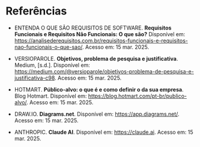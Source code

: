 # Referências

- ENTENDA O QUE SÃO REQUISITOS DE SOFTWARE. **Requisitos Funcionais e Requisitos Não Funcionais: O que são?** Disponível em: <https://analisederequisitos.com.br/requisitos-funcionais-e-requisitos-nao-funcionais-o-que-sao/>. Acesso em: 15 mar. 2025.

- VERSIOPAROLE. **Objetivos, problema de pesquisa e justificativa**. Medium, [s.d.]. Disponível em: <https://medium.com/@versioparole/objetivos-problema-de-pesquisa-e-justificativa-c98>. Acesso em: 15 mar. 2025.

- HOTMART. **Público-alvo: o que é e como definir o da sua empresa**. Blog Hotmart. Disponível em: <https://blog.hotmart.com/pt-br/publico-alvo/>. Acesso em: 15 mar. 2025.

- DRAW.IO. **Diagrams.net**. Disponível em: <https://app.diagrams.net/>. Acesso em: 15 mar. 2025.

- ANTHROPIC. **Claude AI**. Disponível em: <https://claude.ai>. Acesso em: 15 mar. 2025.
